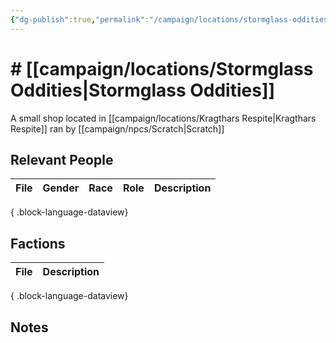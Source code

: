 ```yaml
---
{"dg-publish":true,"permalink":"/campaign/locations/stormglass-oddities/","noteIcon":"","created":"2025-10-26T20:26:37.759-07:00","updated":"2025-10-27T13:36:11.873-07:00"}
---
```


# # [[campaign/locations/Stormglass Oddities\|Stormglass Oddities]]
A small shop located in [[campaign/locations/Kragthars Respite\|Kragthars Respite]] ran by [[campaign/npcs/Scratch\|Scratch]]

## Relevant People
| File | Gender | Race | Role | Description |
| ---- | ------ | ---- | ---- | ----------- |

{ .block-language-dataview}

## Factions
| File | Description |
| ---- | ----------- |

{ .block-language-dataview}

## Notes
